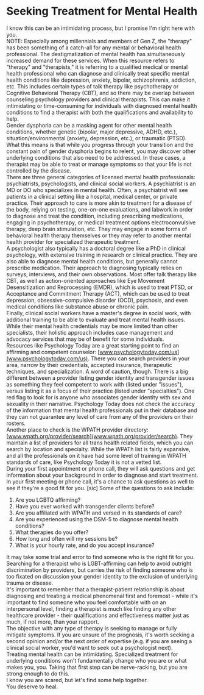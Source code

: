 # Seeking Treatment for Mental Health
I know this can be an intimidating process, but I promise I'm right here with you.  
NOTE: Especially among millennials and members of Gen Z, the "therapy" has been something of a catch-all for any mental or behavioral health professional. The destigmatization of mental health has simultaneously increased demand for these services. When this resource refers to "therapy" and "therapists," it is referring to a qualified medical or mental health professional who can diagnose and clinically treat specific mental health conditions like depression, anxiety, bipolar, schizophrenia, addiction, etc. This includes certain types of talk therapy like psychotherapy or Cognitive Behavioral Therapy (CBT), and so there may be overlap between counseling psychology providers and clinical therapists. This can make it intimidating or time-consuming for individuals with diagnosed mental health conditions to find a therapist with both the qualifications and availability to help.  
Gender dysphoria can be a masking agent for other mental health conditions, whether genetic (bipolar, major depressive, ADHD, etc.), situation/environmental (anxiety, depression, etc.), or traumatic (PTSD). What this means is that while you progress through your transition and the constant pain of gender dysphoria begins to relent, you may discover other underlying conditions that also need to be addressed. In these cases, a therapist may be able to treat or manage symptoms so that your life is not controlled by the disease.  
There are three general categories of licensed mental health professionals: psychiatrists, psychologists, and clinical social workers. A psychiatrist is an MD or DO who specializes in mental health. Often, a psychiatrist will see patients in a clinical setting like a hospital, medical center, or private practice. Their approach to care is more akin to treatment for a disease of the body, relying on testing, one-on-one evaluations, and labwork in order to diagnose and treat the condition, including prescribing medications, engaging in psychotherapy, or medical treatment options electroconvulsive therapy, deep brain stimulation, etc. They may engage in some forms of behavioral health therapy themselves or they may refer to another mental health provider for specialized therapeutic treatment.  
A psychologist also typically has a doctoral degree like a PhD in clinical psychology, with extensive training in research or clinical practice. They are also able to diagnose mental health conditions, but generally cannot prescribe medication. Their approach to diagnosing typically relies on surveys, interviews, and their own observations. Most offer talk therapy like CBT, as well as action-oriented approaches like Eye Movement Desensitization and Reprocessing (EMDR), which is used to treat PTSD, or Acceptance and Commitment Therapy (ACT), which can be used to treat depression, obsessive-compulsive disorder (OCD), psychosis, and even medical conditions like substance abuse or chronic pain.  
Finally, clinical social workers have a master's degree in social work, with additional training to be able to evaluate and treat mental health issues. While their mental health credentials may be more limited than other specialists, their holistic approach includes case management and advocacy services that may be of benefit for some individuals.  
Resources like Psychology Today are a great starting point to find an affirming and competent counselor: [www.psychologytoday.com/us](www.psychologytoday.com/us). There you can search providers in your area, narrow by their credentials, accepted insurance, therapeutic techniques, and specialization. A word of caution, though. There is a big different between a provider listing gender identity and transgender issues as something they feel competent to work with (listed under "issues"), versus listing it as a focus of their practice (listed under "specialties"). One red flag to look for is anyone who associates gender identity with sex and sexuality in their narrative. Psychology Today does not check the accuracy of the information that mental health professionals put in their database and they can not guarantee any level of care from any of the providers on their rosters.  
Another place to check is the WPATH provider directory: [www.wpath.org/provider/search](www.wpath.org/provider/search). They maintain a list of providers for all trans health related fields, which you can search by location and specialty. While the WPATh list is fairly expansive, and all the professionals on it have had some level of training in WPATH standards of care, like Psychology Today it is not a vetted list.  
During your first appointment or phone call, they will ask questions and get information about your background in order to diagnose and start treatment. In your first meeting or phone call, it's a chance to ask questions as well to see if they're a good fit for you. [sic] Some of the questions to ask include:

1. Are you LGBTQ affirming?  
2. Have you ever worked with transgender clients before?  
3. Are you affiliated with WPATH and versed in its standards of care?  
4. Are you experienced using the DSM-5 to diagnose mental health conditions?  
5. What therapies do you offer?  
6. How long and often will my sessions be?  
7. What is your hourly rate, and do you accept insurance?  

It may take some trial and error to find someone who is the right fit for you. Searching for a therapist who is LGBT-affirming can help to avoid outright discrimination by providers, but carries the risk of finding someone who is too fixated on discussion your gender identity to the exclusion of underlying trauma or disease.  
It's important to remember that a therapist-patient relationship is about diagnosing and treating a medical phenomenal first and foremost - while it's important to find someone who you feel comfortable with on an interpersonal level, finding a therapist is much like finding any other healthcare provider - their qualifications and effectiveness matter just as much, if not more, than your rapport.  
The objective with any type of therapy is seeking to manage or fully mitigate symptoms. If you are unsure of the prognosis, it's worth seeking a second opinion and/or the next order of expertise (e.g. if you are seeing a clinical social worker, you'd want to seek out a psychologist next).  
Treating mental health can be intimidating. Specialized treatment for underlying conditions won't fundamentally change who you are or what makes you, you. Taking that first step can be nerve-racking, but you are strong enough to do this.  
I know you are scared, but let's find some help together.  
You deserve to heal.